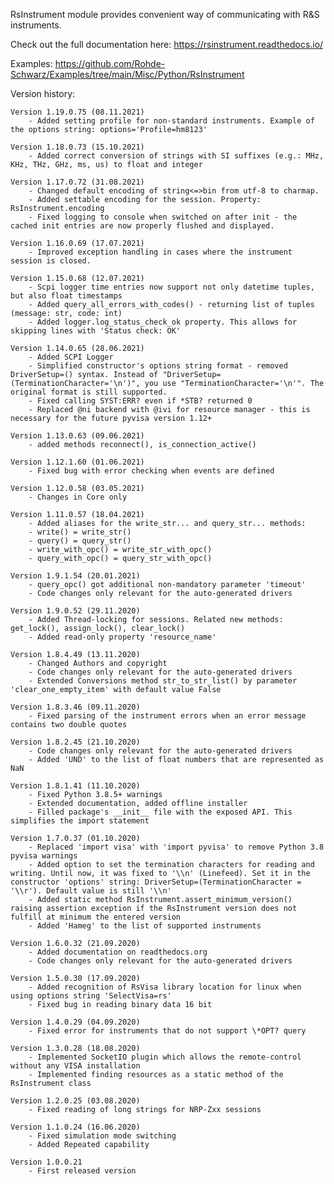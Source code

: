 RsInstrument module provides convenient way of communicating with R&S instruments.

Check out the full documentation here: https://rsinstrument.readthedocs.io/

Examples: https://github.com/Rohde-Schwarz/Examples/tree/main/Misc/Python/RsInstrument

Version history:

    Version 1.19.0.75 (08.11.2021)
        - Added setting profile for non-standard instruments. Example of the options string: options='Profile=hm8123'

    Version 1.18.0.73 (15.10.2021)
        - Added correct conversion of strings with SI suffixes (e.g.: MHz, KHz, THz, GHz, ms, us) to float and integer

    Version 1.17.0.72 (31.08.2021)
        - Changed default encoding of string<=>bin from utf-8 to charmap.
        - Added settable encoding for the session. Property: RsInstrument.encoding
        - Fixed logging to console when switched on after init - the cached init entries are now properly flushed and displayed.

    Version 1.16.0.69 (17.07.2021)
        - Improved exception handling in cases where the instrument session is closed.

    Version 1.15.0.68 (12.07.2021)
        - Scpi logger time entries now support not only datetime tuples, but also float timestamps
        - Added query_all_errors_with_codes() - returning list of tuples (message: str, code: int)
        - Added logger.log_status_check_ok property. This allows for skipping lines with 'Status check: OK'

    Version 1.14.0.65 (28.06.2021)
        - Added SCPI Logger
        - Simplified constructor's options string format - removed DriverSetup=() syntax. Instead of "DriverSetup=(TerminationCharacter='\n')", you use "TerminationCharacter='\n'". The original format is still supported.
        - Fixed calling SYST:ERR? even if *STB? returned 0
        - Replaced @ni backend with @ivi for resource manager - this is necessary for the future pyvisa version 1.12+

    Version 1.13.0.63 (09.06.2021)
        - added methods reconnect(), is_connection_active()

    Version 1.12.1.60 (01.06.2021)
        - Fixed bug with error checking when events are defined

    Version 1.12.0.58 (03.05.2021)
        - Changes in Core only

    Version 1.11.0.57 (18.04.2021)
        - Added aliases for the write_str... and query_str... methods:
        - write() = write_str()
        - query() = query_str()
        - write_with_opc() = write_str_with_opc()
        - query_with_opc() = query_str_with_opc()

    Version 1.9.1.54 (20.01.2021)
        - query_opc() got additional non-mandatory parameter 'timeout'
        - Code changes only relevant for the auto-generated drivers

    Version 1.9.0.52 (29.11.2020)
        - Added Thread-locking for sessions. Related new methods: get_lock(), assign_lock(), clear_lock()
        - Added read-only property 'resource_name'

    Version 1.8.4.49 (13.11.2020)
        - Changed Authors and copyright
        - Code changes only relevant for the auto-generated drivers
        - Extended Conversions method str_to_str_list() by parameter 'clear_one_empty_item' with default value False

    Version 1.8.3.46 (09.11.2020)
        - Fixed parsing of the instrument errors when an error message contains two double quotes

    Version 1.8.2.45 (21.10.2020)
        - Code changes only relevant for the auto-generated drivers
        - Added 'UND' to the list of float numbers that are represented as NaN

	Version 1.8.1.41 (11.10.2020)
	    - Fixed Python 3.8.5+ warnings
	    - Extended documentation, added offline installer
	    - Filled package's __init__ file with the exposed API. This simplifies the import statement
	
	Version 1.7.0.37 (01.10.2020)
		- Replaced 'import visa' with 'import pyvisa' to remove Python 3.8 pyvisa warnings
		- Added option to set the termination characters for reading and writing. Until now, it was fixed to '\\n' (Linefeed). Set it in the constructor 'options' string: DriverSetup=(TerminationCharacter = '\\r'). Default value is still '\\n'
		- Added static method RsInstrument.assert_minimum_version() raising assertion exception if the RsInstrument version does not fulfill at minimum the entered version
		- Added 'Hameg' to the list of supported instruments

	Version 1.6.0.32 (21.09.2020)
		- Added documentation on readthedocs.org
		- Code changes only relevant for the auto-generated drivers

	Version 1.5.0.30 (17.09.2020)
		- Added recognition of RsVisa library location for linux when using options string 'SelectVisa=rs'
		- Fixed bug in reading binary data 16 bit

	Version 1.4.0.29 (04.09.2020)
		- Fixed error for instruments that do not support \*OPT? query

	Version 1.3.0.28 (18.08.2020)
		- Implemented SocketIO plugin which allows the remote-control without any VISA installation
		- Implemented finding resources as a static method of the RsInstrument class

	Version 1.2.0.25 (03.08.2020)
		- Fixed reading of long strings for NRP-Zxx sessions

	Version 1.1.0.24 (16.06.2020)
		- Fixed simulation mode switching
		- Added Repeated capability

	Version 1.0.0.21
		- First released version